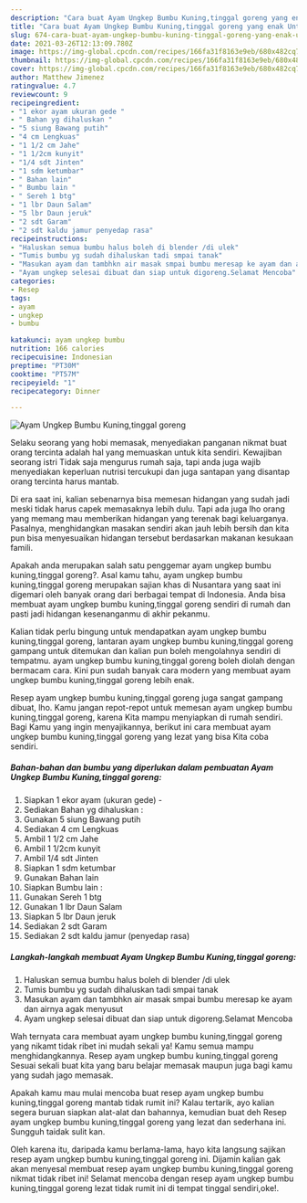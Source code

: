 ```yaml
---
description: "Cara buat Ayam Ungkep Bumbu Kuning,tinggal goreng yang enak Untuk Jualan"
title: "Cara buat Ayam Ungkep Bumbu Kuning,tinggal goreng yang enak Untuk Jualan"
slug: 674-cara-buat-ayam-ungkep-bumbu-kuning-tinggal-goreng-yang-enak-untuk-jualan
date: 2021-03-26T12:13:09.780Z
image: https://img-global.cpcdn.com/recipes/166fa31f8163e9eb/680x482cq70/ayam-ungkep-bumbu-kuningtinggal-goreng-foto-resep-utama.jpg
thumbnail: https://img-global.cpcdn.com/recipes/166fa31f8163e9eb/680x482cq70/ayam-ungkep-bumbu-kuningtinggal-goreng-foto-resep-utama.jpg
cover: https://img-global.cpcdn.com/recipes/166fa31f8163e9eb/680x482cq70/ayam-ungkep-bumbu-kuningtinggal-goreng-foto-resep-utama.jpg
author: Matthew Jimenez
ratingvalue: 4.7
reviewcount: 9
recipeingredient:
- "1 ekor ayam ukuran gede "
- " Bahan yg dihaluskan "
- "5 siung Bawang putih"
- "4 cm Lengkuas"
- "1 1/2 cm Jahe"
- "1 1/2cm kunyit"
- "1/4 sdt Jinten"
- "1 sdm ketumbar"
- " Bahan lain"
- " Bumbu lain "
- " Sereh 1 btg"
- "1 lbr Daun Salam"
- "5 lbr Daun jeruk"
- "2 sdt Garam"
- "2 sdt kaldu jamur penyedap rasa"
recipeinstructions:
- "Haluskan semua bumbu halus boleh di blender /di ulek"
- "Tumis bumbu yg sudah dihaluskan tadi smpai tanak"
- "Masukan ayam dan tambhkn air masak smpai bumbu meresap ke ayam dan airnya agak menyusut"
- "Ayam ungkep selesai dibuat dan siap untuk digoreng.Selamat Mencoba"
categories:
- Resep
tags:
- ayam
- ungkep
- bumbu

katakunci: ayam ungkep bumbu 
nutrition: 166 calories
recipecuisine: Indonesian
preptime: "PT30M"
cooktime: "PT57M"
recipeyield: "1"
recipecategory: Dinner

---
```



![Ayam Ungkep Bumbu Kuning,tinggal goreng](https://img-global.cpcdn.com/recipes/166fa31f8163e9eb/680x482cq70/ayam-ungkep-bumbu-kuningtinggal-goreng-foto-resep-utama.jpg)

Selaku seorang yang hobi memasak, menyediakan panganan nikmat buat orang tercinta adalah hal yang memuaskan untuk kita sendiri. Kewajiban seorang istri Tidak saja mengurus rumah saja, tapi anda juga wajib menyediakan keperluan nutrisi tercukupi dan juga santapan yang disantap orang tercinta harus mantab.

Di era  saat ini, kalian sebenarnya bisa memesan hidangan yang sudah jadi meski tidak harus capek memasaknya lebih dulu. Tapi ada juga lho orang yang memang mau memberikan hidangan yang terenak bagi keluarganya. Pasalnya, menghidangkan masakan sendiri akan jauh lebih bersih dan kita pun bisa menyesuaikan hidangan tersebut berdasarkan makanan kesukaan famili. 



Apakah anda merupakan salah satu penggemar ayam ungkep bumbu kuning,tinggal goreng?. Asal kamu tahu, ayam ungkep bumbu kuning,tinggal goreng merupakan sajian khas di Nusantara yang saat ini digemari oleh banyak orang dari berbagai tempat di Indonesia. Anda bisa membuat ayam ungkep bumbu kuning,tinggal goreng sendiri di rumah dan pasti jadi hidangan kesenanganmu di akhir pekanmu.

Kalian tidak perlu bingung untuk mendapatkan ayam ungkep bumbu kuning,tinggal goreng, lantaran ayam ungkep bumbu kuning,tinggal goreng gampang untuk ditemukan dan kalian pun boleh mengolahnya sendiri di tempatmu. ayam ungkep bumbu kuning,tinggal goreng boleh diolah dengan bermacam cara. Kini pun sudah banyak cara modern yang membuat ayam ungkep bumbu kuning,tinggal goreng lebih enak.

Resep ayam ungkep bumbu kuning,tinggal goreng juga sangat gampang dibuat, lho. Kamu jangan repot-repot untuk memesan ayam ungkep bumbu kuning,tinggal goreng, karena Kita mampu menyiapkan di rumah sendiri. Bagi Kamu yang ingin menyajikannya, berikut ini cara membuat ayam ungkep bumbu kuning,tinggal goreng yang lezat yang bisa Kita coba sendiri.

<!--inarticleads1-->

##### Bahan-bahan dan bumbu yang diperlukan dalam pembuatan Ayam Ungkep Bumbu Kuning,tinggal goreng:

1. Siapkan 1 ekor ayam (ukuran gede) -
1. Sediakan  Bahan yg dihaluskan :
1. Gunakan 5 siung Bawang putih
1. Sediakan 4 cm Lengkuas
1. Ambil 1 1/2 cm Jahe
1. Ambil 1 1/2cm kunyit
1. Ambil 1/4 sdt Jinten
1. Siapkan 1 sdm ketumbar
1. Gunakan  Bahan lain
1. Siapkan  Bumbu lain :
1. Gunakan  Sereh 1 btg
1. Gunakan 1 lbr Daun Salam
1. Siapkan 5 lbr Daun jeruk
1. Sediakan 2 sdt Garam
1. Sediakan 2 sdt kaldu jamur (penyedap rasa)




<!--inarticleads2-->

##### Langkah-langkah membuat Ayam Ungkep Bumbu Kuning,tinggal goreng:

1. Haluskan semua bumbu halus boleh di blender /di ulek
1. Tumis bumbu yg sudah dihaluskan tadi smpai tanak
1. Masukan ayam dan tambhkn air masak smpai bumbu meresap ke ayam dan airnya agak menyusut
1. Ayam ungkep selesai dibuat dan siap untuk digoreng.Selamat Mencoba




Wah ternyata cara membuat ayam ungkep bumbu kuning,tinggal goreng yang nikamt tidak ribet ini mudah sekali ya! Kamu semua mampu menghidangkannya. Resep ayam ungkep bumbu kuning,tinggal goreng Sesuai sekali buat kita yang baru belajar memasak maupun juga bagi kamu yang sudah jago memasak.

Apakah kamu mau mulai mencoba buat resep ayam ungkep bumbu kuning,tinggal goreng mantab tidak rumit ini? Kalau tertarik, ayo kalian segera buruan siapkan alat-alat dan bahannya, kemudian buat deh Resep ayam ungkep bumbu kuning,tinggal goreng yang lezat dan sederhana ini. Sungguh taidak sulit kan. 

Oleh karena itu, daripada kamu berlama-lama, hayo kita langsung sajikan resep ayam ungkep bumbu kuning,tinggal goreng ini. Dijamin kalian gak akan menyesal membuat resep ayam ungkep bumbu kuning,tinggal goreng nikmat tidak ribet ini! Selamat mencoba dengan resep ayam ungkep bumbu kuning,tinggal goreng lezat tidak rumit ini di tempat tinggal sendiri,oke!.


